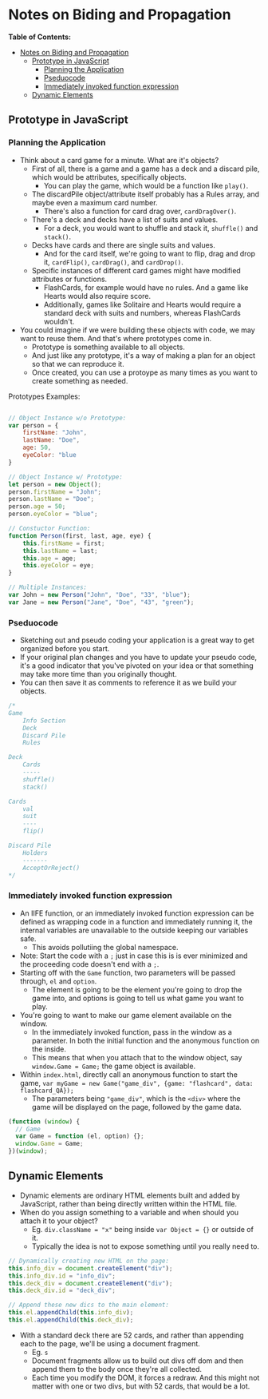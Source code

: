 # Notes on Biding and Propagation

**Table of Contents:**

- [Notes on Biding and Propagation](#notes-on-biding-and-propagation)
  - [Prototype in JavaScript](#prototype-in-javascript)
    - [Planning the Application](#planning-the-application)
    - [Pseduocode](#pseduocode)
    - [Immediately invoked function expression](#immediately-invoked-function-expression)
  - [Dynamic Elements](#dynamic-elements)

## Prototype in JavaScript

### Planning the Application

- Think about a card game for a minute. What are it's objects?
  - First of all, there is a game and a game has a deck and a discard pile, which would be attributes, specifically objects.
    - You can play the game, which would be a function like `play()`.
  - The discardPile object/attribute itself probably has a Rules array, and maybe even a maximum card number.
    - There's also a function for card drag over, `cardDragOver()`.
  - There's a deck and decks have a list of suits and values.
    - For a deck, you would want to shuffle and stack it, `shuffle()` and `stack()`.
  - Decks have cards and there are single suits and values.
    - And for the card itself, we're going to want to flip, drag and drop it, `cardFlip()`, `cardDrag()`, and `cardDrop()`.
  - Specific instances of different card games might have modified attributes or functions.
    - FlashCards, for example would have no rules. And a game like Hearts would also require score.
    - Additionally, games like Solitaire and Hearts would require a standard deck with suits and numbers, whereas FlashCards wouldn't.
- You could imagine if we were building these objects with code, we may want to reuse them. And that's where prototypes come in.
  - Prototype is something available to all objects.
  - And just like any prototype, it's a way of making a plan for an object so that we can reproduce it.
  - Once created, you can use a protoype as many times as you want to create something as needed.

Prototypes Examples:

```javascript

// Object Instance w/o Prototype:
var person = {
    firstName: "John",
    lastName: "Doe",
    age: 50,
    eyeColor: "blue
}

// Object Instance w/ Prototype:
let person = new Object();
person.firstName = "John";
person.lastName = "Doe";
person.age = 50;
person.eyeColor = "blue";

// Constuctor Function:
function Person(first, last, age, eye) {
    this.firstName = first;
    this.lastName = last;
    this.age = age;
    this.eyeColor = eye;
}

// Multiple Instances:
var John = new Person("John", "Doe", "33", "blue");
var Jane = new Person("Jane", "Doe", "43", "green");
```

### Pseduocode

- Sketching out and pseudo coding your application is a great way to get organized before you start.
- If your original plan changes and you have to update your pseudo code, it's a good indicator that you've pivoted on your idea or that something may take more time than you originally thought.
- You can then save it as comments to reference it as we build your objects.

```javascript
/*
Game
    Info Section
    Deck
    Discard Pile
    Rules

Deck
    Cards
    -----
    shuffle()
    stack()

Cards
    val
    suit
    ----
    flip()

Discard Pile
    Holders
    -------
    AcceptOrReject()
*/
```

### Immediately invoked function expression

- An IIFE function, or an immediately invoked function expression can be defined as wrapping code in a function and immediately running it, the internal variables are unavailable to the outside keeping our variables safe.
  - This avoids pollutiing the global namespace.
- Note: Start the code with a `;` just in case this is is ever minimized and the proceeding code doesn't end with a `;`.
- Starting off with the `Game` function, two parameters will be passed through, `el` and `option`.
  - The element is going to be the element you're going to drop the game into, and options is going to tell us what game you want to play.
- You're going to want to make our game element available on the window.
  - In the immediately invoked function, pass in the window as a parameter. In both the initial function and the anonymous function on the inside.
  - This means that when you attach that to the window object, say `window.Game = Game;` the game object is available.
- Within `index.html`, directly call an anonymous function to start the game, `var myGame = new Game("game_div", {game: "flashcard", data: flashcard_QA});`
  - The parameters being `"game_div"`, which is the `<div>` where the game will be displayed on the page, followed by the game data.

```javascript
(function (window) {
  // Game
  var Game = function (el, option) {};
  window.Game = Game;
})(window);
```

## Dynamic Elements

- Dynamic elements are ordinary HTML elements built and added by JavaScript, rather than being directly written within the HTML file.
- When do you assign something to a variable and when should you attach it to your object?
  - Eg. `div.className = "x"` being inside `var Object = {}` or outside of it.
  - Typically the idea is not to expose something until you really need to.

```javascript
// Dynamically creating new HTML on the page:
this.info_div = document.createElement("div");
this.info_div.id = "info_div";
this.deck_div = document.createElement("div");
this.deck_div.id = "deck_div";

// Append these new dics to the main element:
this.el.appendChild(this.info_div);
this.el.appendChild(this.deck_div);
```

- With a standard deck there are 52 cards, and rather than appending each to the page, we'll be using a document fragment.
  - Eg. `s`
  - Document fragments allow us to build out divs off dom and then append them to the body once they're all collected.
  - Each time you modify the DOM, it forces a redraw. And this might not matter with one or two divs, but with 52 cards, that would be a lot.
